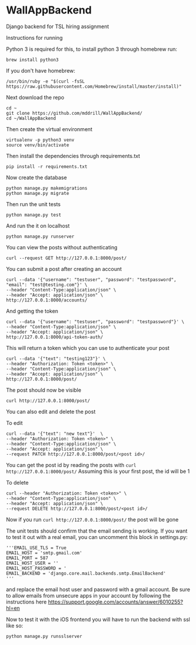 # WallAppBackend
Django backend for TSL hiring assignment

Instructions for running

Python 3 is required for this, to install python 3 through homebrew run:
```
brew install python3
```

If you don't have homebrew:
```
/usr/bin/ruby -e "$(curl -fsSL https://raw.githubusercontent.com/Homebrew/install/master/install)"
```

Next download the repo
```
cd ~
git clone https://github.com/mddrill/WallAppBackend/
cd ~/WallAppBackend
```

Then create the virtual environment
```
virtualenv -p python3 venv
source venv/bin/activate
```

Then install the dependencies through requirements.txt
```
pip install -r requirements.txt
```

Now create the database
```
python manage.py makemigrations
python manage.py migrate
```

Then run the unit tests
```
python manage.py test
```

And run the it on localhost
```
python manage.py runserver
```

You can view the posts without authenticating
```
curl --request GET http://127.0.0.1:8000/post/
```

You can submit a post after creating an account
```
curl --data '{"username": "testuser", "password": "testpassword", "email": "test@testing.com"}' \
--header "Content-Type:application/json" \
--header "Accept: application/json" \
http://127.0.0.1:8000/accounts/
```

And getting the token
```
curl --data '{"username": "testuser", "password": "testpassword"}' \
--header "Content-Type:application/json" \
--header "Accept: application/json" \
http://127.0.0.1:8000/api-token-auth/
```

This will return a token which you can use to authenticate your post
```
curl --data '{"text": "testing123"}' \
--header "Authorization: Token <token>" \
--header "Content-Type:application/json" \
--header "Accept: application/json" \
http://127.0.0.1:8000/post/
```
The post should now be visible 
```
curl http://127.0.0.1:8000/post/
```

You can also edit and delete the post

To edit
```
curl --data '{"text": "new text"}'  \
--header "Authorization: Token <token>" \
--header "Content-Type:application/json" \
--header "Accept: application/json" \
--request PATCH http://127.0.0.1:8000/post/<post id>/
```

You can get the post id by reading the posts with `curl http://127.0.0.1:8000/post/` Assuming this is your first post, the id will be 1

To delete
```
curl --header "Authorization: Token <token>" \
--header "Content-Type:application/json" \
--header "Accept: application/json" \
--request DELETE http://127.0.0.1:8000/post/<post id>/
```

Now if you run `curl http://127.0.0.1:8000/post/` the post will be gone


The unit tests should confirm that the email sending is working. If you want to test it out with a real email, you can uncomment this block in settings.py:

    '''EMAIL_USE_TLS = True
    EMAIL_HOST = 'smtp.gmail.com'
    EMAIL_PORT = 587
    EMAIL_HOST_USER = ''
    EMAIL_HOST_PASSWORD = '
    EMAIL_BACKEND = 'django.core.mail.backends.smtp.EmailBackend'
    '''
    
and replace the email host user and password with a gmail account. Be sure to allow emails from unsecure apps in your account by following the instructions here https://support.google.com/accounts/answer/6010255?hl=en

Now to test it with the iOS frontend you will have to run the backend with ssl like so:
```
python manage.py runsslserver
```
